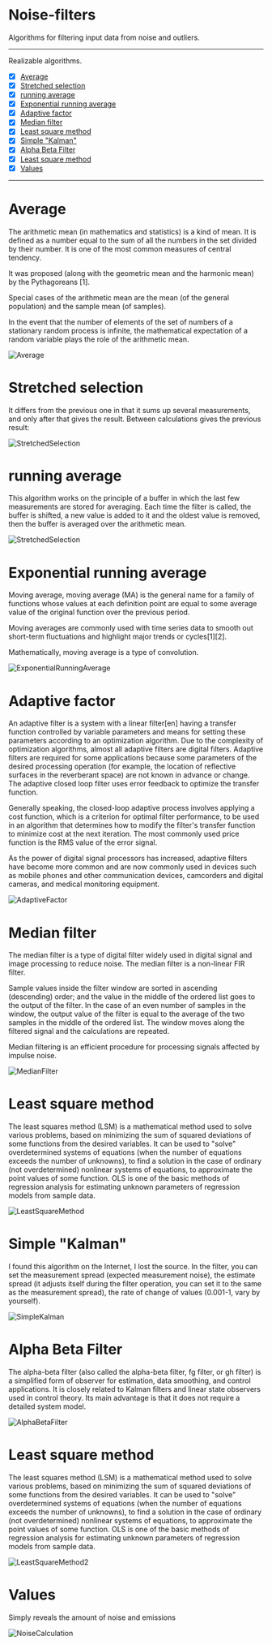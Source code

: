 # Noise-filters
Algorithms for filtering input data from noise and outliers.

---
Realizable algorithms.

- [x] [Average](https://ru.wikipedia.org/wiki/%D0%A1%D1%80%D0%B5%D0%B4%D0%BD%D0%B5%D0%B5_%D0%B0%D1%80%D0%B8%D1%84%D0%BC%D0%B5%D1%82%D0%B8%D1%87%D0%B5%D1%81%D0%BA%D0%BE%D0%B5)
- [x] [Stretched selection](https://alexgyver.ru/lessons/filters/)
- [x] [running average](https://prog-cpp.ru/moving-average/)
- [x] [Exponential running average](https://ru.wikipedia.org/wiki/%D0%A1%D0%BA%D0%BE%D0%BB%D1%8C%D0%B7%D1%8F%D1%89%D0%B0%D1%8F_%D1%81%D1%80%D0%B5%D0%B4%D0%BD%D1%8F%D1%8F)
- [x] [Adaptive factor](https://ru.wikipedia.org/wiki/%D0%90%D0%B4%D0%B0%D0%BF%D1%82%D0%B8%D0%B2%D0%BD%D1%8B%D0%B9_%D1%84%D0%B8%D0%BB%D1%8C%D1%82%D1%80)
- [x] [Median filter](https://ru.wikipedia.org/wiki/%D0%9C%D0%B5%D0%B4%D0%B8%D0%B0%D0%BD%D0%BD%D1%8B%D0%B9_%D1%84%D0%B8%D0%BB%D1%8C%D1%82%D1%80)
- [x] [Least square method](https://ru.wikipedia.org/wiki/%D0%9C%D0%B5%D1%82%D0%BE%D0%B4_%D0%BD%D0%B0%D0%B8%D0%BC%D0%B5%D0%BD%D1%8C%D1%88%D0%B8%D1%85_%D0%BA%D0%B2%D0%B0%D0%B4%D1%80%D0%B0%D1%82%D0%BE%D0%B2)
- [x] [Simple "Kalman"](https://habr.com/ru/post/166693/)
- [x] [Alpha Beta Filter](https://hrwiki.ru/wiki/Alpha_beta_filter)
- [x] [Least square method](https://ru.wikipedia.org/wiki/%D0%9C%D0%B5%D1%82%D0%BE%D0%B4_%D0%BD%D0%B0%D0%B8%D0%BC%D0%B5%D0%BD%D1%8C%D1%88%D0%B8%D1%85_%D0%BA%D0%B2%D0%B0%D0%B4%D1%80%D0%B0%D1%82%D0%BE%D0%B2)
- [x] [Values]()
---


# Average

The arithmetic mean (in mathematics and statistics) is a kind of mean. It is defined as a number equal to the sum of all the numbers in the set divided by their number. It is one of the most common measures of central tendency.

It was proposed (along with the geometric mean and the harmonic mean) by the Pythagoreans [1].

Special cases of the arithmetic mean are the mean (of the general population) and the sample mean (of samples).

In the event that the number of elements of the set of numbers of a stationary random process is infinite, the mathematical expectation of a random variable plays the role of the arithmetic mean.

![Average](https://github.com/Mika-dot/Noise-filters/blob/main/Filter%20in%20charts/Average.PNG)

# Stretched selection

It differs from the previous one in that it sums up several measurements, and only after that gives the result. Between calculations gives the previous result:

![StretchedSelection](https://github.com/Mika-dot/Noise-filters/blob/main/Filter%20in%20charts/StretchedSelection.PNG)

# running average

This algorithm works on the principle of a buffer in which the last few measurements are stored for averaging. Each time the filter is called, the buffer is shifted, a new value is added to it and the oldest value is removed, then the buffer is averaged over the arithmetic mean.

![StretchedSelection](https://github.com/Mika-dot/Noise-filters/blob/main/Filter%20in%20charts/RunningAverage.PNG)

# Exponential running average

Moving average, moving average (MA) is the general name for a family of functions whose values at each definition point are equal to some average value of the original function over the previous period.

Moving averages are commonly used with time series data to smooth out short-term fluctuations and highlight major trends or cycles[1][2].

Mathematically, moving average is a type of convolution.

![ExponentialRunningAverage](https://github.com/Mika-dot/Noise-filters/blob/main/Filter%20in%20charts/ExponentialRunningAverage.PNG)

# Adaptive factor

An adaptive filter is a system with a linear filter[en] having a transfer function controlled by variable parameters and means for setting these parameters according to an optimization algorithm. Due to the complexity of optimization algorithms, almost all adaptive filters are digital filters. Adaptive filters are required for some applications because some parameters of the desired processing operation (for example, the location of reflective surfaces in the reverberant space) are not known in advance or change. The adaptive closed loop filter uses error feedback to optimize the transfer function.

Generally speaking, the closed-loop adaptive process involves applying a cost function, which is a criterion for optimal filter performance, to be used in an algorithm that determines how to modify the filter's transfer function to minimize cost at the next iteration. The most commonly used price function is the RMS value of the error signal.

As the power of digital signal processors has increased, adaptive filters have become more common and are now commonly used in devices such as mobile phones and other communication devices, camcorders and digital cameras, and medical monitoring equipment.

![AdaptiveFactor](https://github.com/Mika-dot/Noise-filters/blob/main/Filter%20in%20charts/AdaptiveFactor.PNG)


# Median filter

The median filter is a type of digital filter widely used in digital signal and image processing to reduce noise. The median filter is a non-linear FIR filter.

Sample values ​​inside the filter window are sorted in ascending (descending) order; and the value in the middle of the ordered list goes to the output of the filter. In the case of an even number of samples in the window, the output value of the filter is equal to the average of the two samples in the middle of the ordered list. The window moves along the filtered signal and the calculations are repeated.

Median filtering is an efficient procedure for processing signals affected by impulse noise.

![MedianFilter](https://github.com/Mika-dot/Noise-filters/blob/main/Filter%20in%20charts/MedianFilter.PNG)

# Least square method

The least squares method (LSM) is a mathematical method used to solve various problems, based on minimizing the sum of squared deviations of some functions from the desired variables. It can be used to "solve" overdetermined systems of equations (when the number of equations exceeds the number of unknowns), to find a solution in the case of ordinary (not overdetermined) nonlinear systems of equations, to approximate the point values ​​of some function. OLS is one of the basic methods of regression analysis for estimating unknown parameters of regression models from sample data.

![LeastSquareMethod](https://github.com/Mika-dot/Noise-filters/blob/main/Filter%20in%20charts/LeastSquareMethod2.PNG)

# Simple "Kalman"

I found this algorithm on the Internet, I lost the source. In the filter, you can set the measurement spread (expected measurement noise), the estimate spread (it adjusts itself during the filter operation, you can set it to the same as the measurement spread), the rate of change of values (0.001-1, vary by yourself).

![SimpleKalman](https://github.com/Mika-dot/Noise-filters/blob/main/Filter%20in%20charts/SimpleKalman.PNG)

# Alpha Beta Filter

The alpha-beta filter (also called the alpha-beta filter, fg filter, or gh filter) is a simplified form of observer for estimation, data smoothing, and control applications. It is closely related to Kalman filters and linear state observers used in control theory. Its main advantage is that it does not require a detailed system model.

![AlphaBetaFilter](https://github.com/Mika-dot/Noise-filters/blob/main/Filter%20in%20charts/AlphaBetaFilter.PNG)

# Least square method

The least squares method (LSM) is a mathematical method used to solve various problems, based on minimizing the sum of squared deviations of some functions from the desired variables. It can be used to "solve" overdetermined systems of equations (when the number of equations exceeds the number of unknowns), to find a solution in the case of ordinary (not overdetermined) nonlinear systems of equations, to approximate the point values ​​of some function. OLS is one of the basic methods of regression analysis for estimating unknown parameters of regression models from sample data.

![LeastSquareMethod2](https://github.com/Mika-dot/Noise-filters/blob/main/Filter%20in%20charts/LeastSquareMethod2.PNG)

# Values

Simply reveals the amount of noise and emissions

![NoiseCalculation](https://github.com/Mika-dot/Noise-filters/blob/main/Filter%20in%20charts/NoiseCalculation.PNG)
